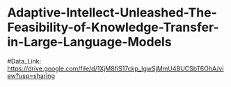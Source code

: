# Adaptive-Intellect-Unleashed-The-Feasibility-of-Knowledge-Transfer-in-Large-Language-Models
#Data_Link: https://drive.google.com/file/d/1XjM8fiS17ckp_IgwSjMmU4BUCSbT6OhA/view?usp=sharing
